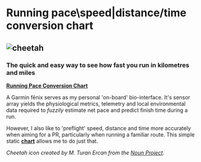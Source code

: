 # Running pace\speed|distance/time conversion chart

 ![cheetah](https://github.com/wachilt/running-pace-conversion-chart/blob/master/noun_Cheetah_1497693.svg)
---
### The quick and easy way to see how fast you run in kilometres and miles

**[Running Pace Conversion Chart](http://wachilt.github.io/running-pace-conversion-chart/)**

A Garmin fēnix serves as my personal 'on-board' bio-interface. It's sensor array yields the physiological metrics, telemetry and local environmental data required to *fuzzily* estimate net pace and predict finish time during a run.

However, I also like to 'preflight' speed, distance and time more accurately when aiming for a PR, particularly when running a familiar route. This simple static **[chart](http://wachilt.github.io/running-pace-conversion-chart/)** allows me to do just that.

*Cheetah icon created by M. Turan Ercan from the [Noun Project](https://thenounproject.com/mte).*
